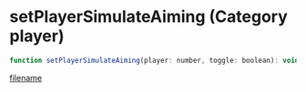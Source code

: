 # setPlayerSimulateAiming (Category player)

```js
function setPlayerSimulateAiming(player: number, toggle: boolean): void
```

[filename](setPlayerSimulateAiming_m.md ':include')